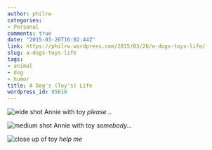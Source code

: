```yaml
---
author: philrw
categories:
- Personal
comments: true
date: "2015-03-26T16:02:44Z"
link: https://philrw.wordpress.com/2015/03/26/a-dogs-toys-life/
slug: a-dogs-toys-life
tags:
- animal
- dog
- humor
title: A Dog's (Toy's) Life
wordpress_id: 85610
---
```


![wide shot Annie with toy](/images/IMG_20150324_115435.jpg)
*please...*

![medium shot Annie with toy](/images/IMG_20150324_115441.jpg)
*somebody...*

![close up of toy](/images/IMG_20150324_115447.jpg)
*help me*



